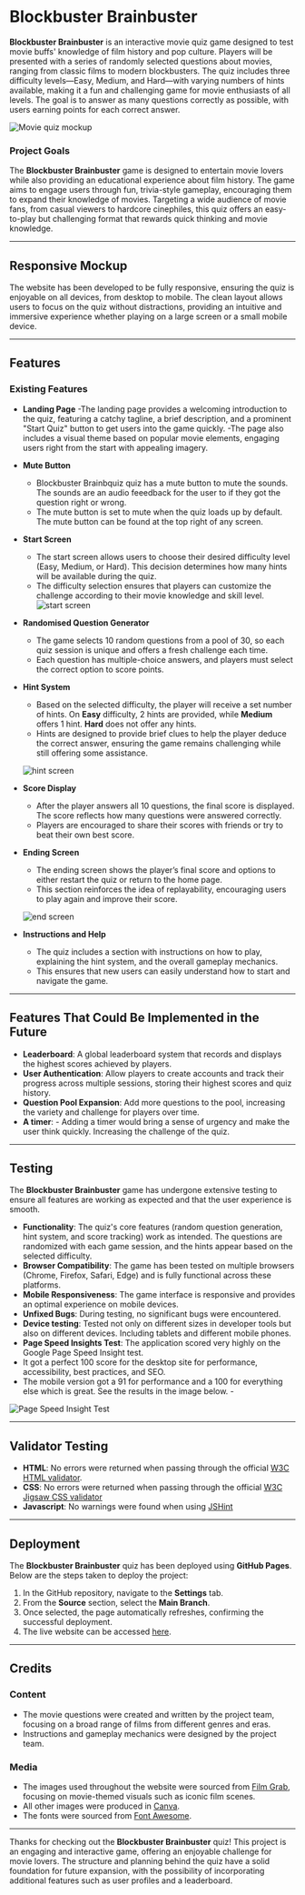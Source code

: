 # Blockbuster Brainbuster

**Blockbuster Brainbuster** is an interactive movie quiz game designed to test movie buffs' knowledge of film history and pop culture. Players will be presented with a series of randomly selected questions about movies, ranging from classic films to modern blockbusters. The quiz includes three difficulty levels—Easy, Medium, and Hard—with varying numbers of hints available, making it a fun and challenging game for movie enthusiasts of all levels. The goal is to answer as many questions correctly as possible, with users earning points for each correct answer.

![Movie quiz mockup](assets/images/readme/quiz-mockup-readme.webp)

### Project Goals
The **Blockbuster Brainbuster** game is designed to entertain movie lovers while also providing an educational experience about film history. The game aims to engage users through fun, trivia-style gameplay, encouraging them to expand their knowledge of movies. Targeting a wide audience of movie fans, from casual viewers to hardcore cinephiles, this quiz offers an easy-to-play but challenging format that rewards quick thinking and movie knowledge.

---

## Responsive Mockup
The website has been developed to be fully responsive, ensuring the quiz is enjoyable on all devices, from desktop to mobile. The clean layout allows users to focus on the quiz without distractions, providing an intuitive and immersive experience whether playing on a large screen or a small mobile device.

---

## Features

### Existing Features

- **Landing Page**
  -The landing page provides a welcoming introduction to the quiz, featuring a catchy tagline, a brief description, and a prominent "Start Quiz" button to get users into the game quickly.
  -The page also includes a visual theme based on popular movie elements, engaging users right from the start with appealing imagery.

- **Mute Button**
  - Blockbuster Brainbquiz quiz has a mute button to mute the sounds.  The sounds are an audio feeedback for the user to if they got the question right or wrong.
  - The mute button is set to mute when the quiz loads up by default.  The mute button can be found at the top right of any screen.

- **Start Screen**
  - The start screen allows users to choose their desired difficulty level (Easy, Medium, or Hard). This decision determines how many hints will be available during the quiz.
  - The difficulty selection ensures that players can customize the challenge according to their movie knowledge and skill level.
  ![start screen](assets/images/readme/startscreen-readme.webp)

- **Randomised Question Generator**
  - The game selects 10 random questions from a pool of 30, so each quiz session is unique and offers a fresh challenge each time.
  - Each question has multiple-choice answers, and players must select the correct option to score points.

- **Hint System**
  - Based on the selected difficulty, the player will receive a set number of hints. On **Easy** difficulty, 2 hints are provided, while **Medium** offers 1 hint. **Hard** does not offer any hints.
  - Hints are designed to provide brief clues to help the player deduce the correct answer, ensuring the game remains challenging while still offering some assistance.

  ![hint screen](assets/images/readme/hints-readme.webp)

- **Score Display**
  - After the player answers all 10 questions, the final score is displayed. The score reflects how many questions were answered correctly.
  - Players are encouraged to share their scores with friends or try to beat their own best score.

- **Ending Screen**
  - The ending screen shows the player’s final score and options to either restart the quiz or return to the home page.
  - This section reinforces the idea of replayability, encouraging users to play again and improve their score.
  
  ![end screen](assets/images/readme/endscreen-readme.webp)

- **Instructions and Help**
  - The quiz includes a section with instructions on how to play, explaining the hint system, and the overall gameplay mechanics.
  - This ensures that new users can easily understand how to start and navigate the game.

---

## Features That Could Be Implemented in the Future
- **Leaderboard**: A global leaderboard system that records and displays the highest scores achieved by players.
- **User Authentication**: Allow players to create accounts and track their progress across multiple sessions, storing their highest scores and quiz history.
- **Question Pool Expansion**: Add more questions to the pool, increasing the variety and challenge for players over time.
- **A timer**: - Adding a timer would bring a sense of urgency and make the user think quickly. Increasing the challenge of the quiz.


---

## Testing

The **Blockbuster Brainbuster** game has undergone extensive testing to ensure all features are working as expected and that the user experience is smooth.

- **Functionality**: The quiz's core features (random question generation, hint system, and score tracking) work as intended. The questions are randomized with each game session, and the hints appear based on the selected difficulty.
- **Browser Compatibility**: The game has been tested on multiple browsers (Chrome, Firefox, Safari, Edge) and is fully functional across these platforms.
- **Mobile Responsiveness**: The game interface is responsive and provides an optimal experience on mobile devices.
- **Unfixed Bugs**: During testing, no significant bugs were encountered. 
- **Device testing**: Tested not only on different sizes in developer tools but also on different devices. Including tablets and different mobile phones.
- **Page Speed Insights Test**: The application scored very highly on the Google Page Speed Insight test.  
- It got a perfect 100 score for the desktop site for performance, accessibility, best practices, and SEO.  
- The mobile version got a 91 for performance and a 100 for everything else which is great.  See the results in the image below. - 

![Page Speed Insight Test](assets/images/readme/insight-test-results.webp)

---

## Validator Testing

- **HTML**: No errors were returned when passing through the official [W3C HTML validator](https://validator.w3.org/nu/?doc=https%3A%2F%2Fnickflanagn24.github.io%2Fblockbuster-brainbuster%2F). 
- **CSS**: No errors were returned when passing through the official [W3C Jigsaw CSS validator](https://jigsaw.w3.org/css-validator/validator?uri=https%3A%2F%2Fnickflanagn24.github.io%2Fblockbuster-brainbuster%2F&profile=css3svg&usermedium=all&warning=1&vextwarning=&lang=en)
- **Javascript**: No warnings were found when using [JSHint](https://jshint.com/)

---

## Deployment

The **Blockbuster Brainbuster** quiz has been deployed using **GitHub Pages**. Below are the steps taken to deploy the project:

1. In the GitHub repository, navigate to the **Settings** tab.
2. From the **Source** section, select the **Main Branch**.
3. Once selected, the page automatically refreshes, confirming the successful deployment.
4. The live website can be accessed [here](https://nickflanagn24.github.io/blockbuster-brainbuster/).

---

## Credits

### Content
- The movie questions were created and written by the project team, focusing on a broad range of films from different genres and eras.
- Instructions and gameplay mechanics were designed by the project team.

### Media
- The images used throughout the website were sourced from [Film Grab](https://film-grab.com/), focusing on movie-themed visuals such as iconic film scenes. 
- All other images were produced in [Canva](https://www.canva.com/).
- The fonts were sourced from [Font Awesome](https://fontawesome.com).

---

Thanks for checking out the **Blockbuster Brainbuster** quiz! This project is an engaging and interactive game, offering an enjoyable challenge for movie lovers. The structure and planning behind the quiz have a solid foundation for future expansion, with the possibility of incorporating additional features such as user profiles and a leaderboard.
